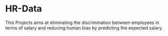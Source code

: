 # HR-Data
This Projects aims at eliminating the discrimination between employees in terms of salary and reducing human bias by predicting the expected salary.
